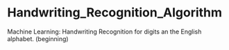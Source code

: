 # Handwriting_Recognition_Algorithm
Machine Learning: Handwriting Recognition for digits an the English alphabet. (beginning)
